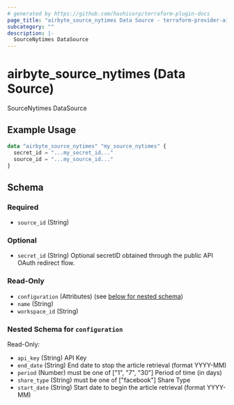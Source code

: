 ```yaml
---
# generated by https://github.com/hashicorp/terraform-plugin-docs
page_title: "airbyte_source_nytimes Data Source - terraform-provider-airbyte"
subcategory: ""
description: |-
  SourceNytimes DataSource
---
```


# airbyte_source_nytimes (Data Source)

SourceNytimes DataSource

## Example Usage

```terraform
data "airbyte_source_nytimes" "my_source_nytimes" {
  secret_id = "...my_secret_id..."
  source_id = "...my_source_id..."
}
```

<!-- schema generated by tfplugindocs -->
## Schema

### Required

- `source_id` (String)

### Optional

- `secret_id` (String) Optional secretID obtained through the public API OAuth redirect flow.

### Read-Only

- `configuration` (Attributes) (see [below for nested schema](#nestedatt--configuration))
- `name` (String)
- `workspace_id` (String)

<a id="nestedatt--configuration"></a>
### Nested Schema for `configuration`

Read-Only:

- `api_key` (String) API Key
- `end_date` (String) End date to stop the article retrieval (format YYYY-MM)
- `period` (Number) must be one of ["1", "7", "30"]
Period of time (in days)
- `share_type` (String) must be one of ["facebook"]
Share Type
- `start_date` (String) Start date to begin the article retrieval (format YYYY-MM)


